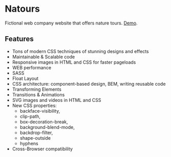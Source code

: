 # Natours

Fictional web company website that offers nature tours. [Demo](https://natours-site.herokuapp.com/).

## Features

- Tons of modern CSS techniques of stunning designs and effects
- Maintainable & Scalable code
- Responsive images in HTML and CSS for faster pageloads
- WEB performance
- SASS
- Float Layout
- CSS architecture: component-based design, BEM, writing reusable code
- Transforming Elements
- Transitions & Animations
- SVG images and videos in HTML and CSS
- New CSS properties:
  * backface-visibility,
  * clip-path,
  * box-decoration-break,
  * background-blend-mode,
  * backdrop-filter,
  * shape-outside
  * hyphens
- Cross-Browser compatibility
